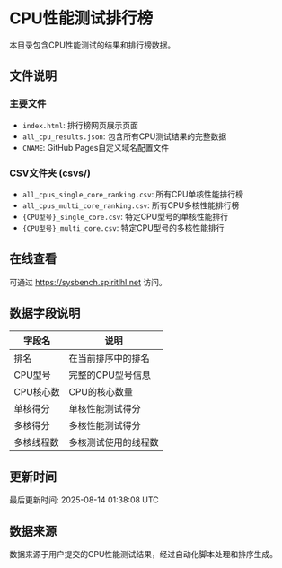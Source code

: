 # CPU性能测试排行榜

本目录包含CPU性能测试的结果和排行榜数据。

## 文件说明

### 主要文件
- `index.html`: 排行榜网页展示页面
- `all_cpu_results.json`: 包含所有CPU测试结果的完整数据
- `CNAME`: GitHub Pages自定义域名配置文件

### CSV文件夹 (csvs/)
- `all_cpus_single_core_ranking.csv`: 所有CPU单核性能排行榜
- `all_cpus_multi_core_ranking.csv`: 所有CPU多核性能排行榜
- `{CPU型号}_single_core.csv`: 特定CPU型号的单核性能排行
- `{CPU型号}_multi_core.csv`: 特定CPU型号的多核性能排行

## 在线查看

可通过 https://sysbench.spiritlhl.net 访问。

## 数据字段说明

| 字段名 | 说明 |
|--------|------|
| 排名 | 在当前排序中的排名 |
| CPU型号 | 完整的CPU型号信息 |
| CPU核心数 | CPU的核心数量 |
| 单核得分 | 单核性能测试得分 |
| 多核得分 | 多核性能测试得分 |
| 多核线程数 | 多核测试使用的线程数 |

## 更新时间

最后更新时间: 2025-08-14 01:38:08 UTC

## 数据来源

数据来源于用户提交的CPU性能测试结果，经过自动化脚本处理和排序生成。
